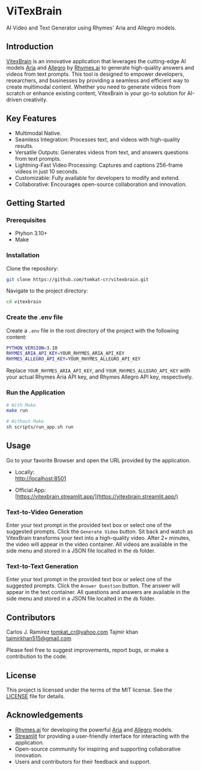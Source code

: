 # ViTexBrain

AI Video and Text Generator using Rhymes' Aria and Allegro models.

## Introduction

[VitexBrain](https://vitexbrain.streamlit.app/) is an innovative application that leverages the cutting-edge AI models [Aria](https://rhymes.ai/blog-details/aria-first-open-multimodal-native-moe-model) and [Allegro](https://rhymes.ai/blog-details/allegro-advanced-video-generation-model) by [Rhymes.ai](https://www.rhymes.ai/) to generate high-quality answers and videos from text prompts. This tool is designed to empower developers, researchers, and businesses by providing a seamless and efficient way to create multimodal content. Whether you need to generate videos from scratch or enhance existing content, VitexBrain is your go-to solution for AI-driven creativity.

## Key Features

* Multimodal Native.
* Seamless Integration: Processes text, and videos with high-quality results.
* Versatile Outputs: Generates videos from text, and answers questions from text prompts.
* Lightning-Fast Video Processing: Captures and captions 256-frame videos in just 10 seconds.
* Customizable: Fully available for developers to modify and extend.
* Collaborative: Encourages open-source collaboration and innovation.

## Getting Started

### Prerequisites

* Ptyhon 3.10+
* Make

### Installation

Clone the repository:
```bash
git clone https://github.com/tomkat-cr/vitexbrain.git
```

Navigate to the project directory:

```bash
cd vitexbrain
```

### Create the .env file

Create a `.env` file in the root directory of the project with the following content:

```bash
PYTHON_VERSION=3.10
RHYMES_ARIA_API_KEY=YOUR_RHYMES_ARIA_API_KEY
RHYMES_ALLEGRO_API_KEY=YOUR_RHYMES_ALLEGRO_API_KEY
```

Replace `YOUR_RHYMES_ARIA_API_KEY`, and `YOUR_RHYMES_ALLEGRO_API_KEY` with your actual Rhymes Aria API key, and Rhymes Allegro API key, respectively.

### Run the Application

```bash
# With Make
make run
```

```bash
# Without Make
sh scripts/run_app.sh run
```

## Usage

Go to your favorite Browser and open the URL provided by the application.

* Locally:<BR/>
  [http://localhost:8501](http://localhost:8501)

* Official App:<BR/>
  [https://vitexbrain.streamlit.app/](https://vitexbrain.streamlit.app/)

### Text-to-Video Generation

Enter your text prompt in the provided text box or select one of the suggested prompts.
Click the `Generate Video` button.
Sit back and watch as VitexBrain transforms your text into a high-quality video.
After 2+ minutes, the video will appear in the video container.
All videos are available in the side menu and stored in a JSON file localted in the `db` folder.

### Text-to-Text Generation

Enter your text prompt in the provided text box or select one of the suggested prompts.
Click the `Answer Question` button.
The answer will appear in the text container.
All questions and answers are available in the side menu and stored in a JSON file localted in the `db` folder.

## Contributors

Carlos J. Ramirez <tomkat_cr@yahoo.com>
Tajmir khan <tajmirkhan515@gmail.com>

Please feel free to suggest improvements, report bugs, or make a contribution to the code.

## License

This project is licensed under the terms of the MIT license. See the [LICENSE](LICENSE) file for details.

## Acknowledgements

* [Rhymes.ai](https://www.rhymes.ai/) for developing the powerful [Aria](https://rhymes.ai/blog-details/aria-first-open-multimodal-native-moe-model) and [Allegro](https://rhymes.ai/blog-details/allegro-advanced-video-generation-model) models.
* [Streamlit](https://streamlit.io/) for providing a user-friendly interface for interacting with the application.
* Open-source community for inspiring and supporting collaborative innovation.
* Users and contributors for their feedback and support.
